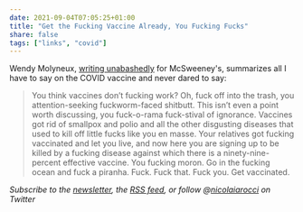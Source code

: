 ```yaml
---
date: 2021-09-04T07:05:25+01:00
title: "Get the Fucking Vaccine Already, You Fucking Fucks"
share: false
tags: ["links", "covid"]
---
```

Wendy Molyneux, [writing unabashedly][1] for McSweeney's, summarizes all I have
to say on the COVID vaccine and never dared to say:

> You think vaccines don’t fucking work? Oh, fuck off into the trash, you
> attention-seeking fuckworm-faced shitbutt. This isn’t even a point worth
> discussing, you fuck-o-rama fuck-stival of ignorance. Vaccines got rid of
> smallpox and polio and all the other disgusting diseases that used to kill
> off little fucks like you en masse. Your relatives got fucking vaccinated and
> let you live, and now here you are signing up to be killed by a fucking
> disease against which there is a ninety-nine-percent effective vaccine. You
> fucking moron. Go in the fucking ocean and fuck a piranha. Fuck. Fuck that.
> Fuck you. Get vaccinated.

*Subscribe to the [newsletter][nl], the [RSS feed][rss], or follow @[nicolaiarocci][tw] on Twitter*

 [1]: https://www.mcsweeneys.net/articles/oh-my-fucking-god-get-the-fucking-vaccine-already-you-fucking-fucks
 [rss]: https://nicolaiarocci.com/index.xml
 [tw]: http://twitter.com/nicolaiarocci
 [nl]: https://nicolaiarocci.substack.com
